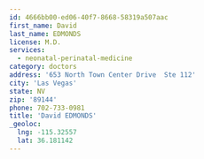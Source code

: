 ```yaml
---
id: 4666bb00-ed06-40f7-8668-58319a507aac
first_name: David
last_name: EDMONDS
license: M.D.
services:
  - neonatal-perinatal-medicine
category: doctors
address: '653 North Town Center Drive  Ste 112'
city: 'Las Vegas'
state: NV
zip: '89144'
phone: 702-733-0981
title: 'David EDMONDS'
_geoloc:
  lng: -115.32557
  lat: 36.181142
---
```

